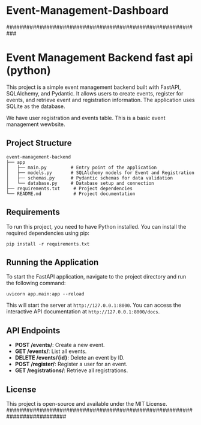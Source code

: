 # Event-Management-Dashboard


###########################################################
# Event Management Backend fast api (python)

This project is a simple event management backend built with FastAPI, SQLAlchemy, and Pydantic. It allows users to create events, register for events, and retrieve event and registration information. The application uses SQLite as the database.

We have user registration and events table. This is a basic event management wewbsite.

## Project Structure

```
event-management-backend
├── app
│   ├── main.py         # Entry point of the application
│   ├── models.py       # SQLAlchemy models for Event and Registration
│   ├── schemas.py      # Pydantic schemas for data validation
│   └── database.py     # Database setup and connection
├── requirements.txt     # Project dependencies
└── README.md            # Project documentation
```

## Requirements

To run this project, you need to have Python installed. You can install the required dependencies using pip:

```
pip install -r requirements.txt
```

## Running the Application

To start the FastAPI application, navigate to the project directory and run the following command:

```
uvicorn app.main:app --reload
```

This will start the server at `http://127.0.0.1:8000`. You can access the interactive API documentation at `http://127.0.0.1:8000/docs`.

## API Endpoints

- **POST /events/**: Create a new event.
- **GET /events/**: List all events.
- **DELETE /events/{id}**: Delete an event by ID.
- **POST /register/**: Register a user for an event.
- **GET /registrations/**: Retrieve all registrations.

## License

This project is open-source and available under the MIT License.
##########################################################################
